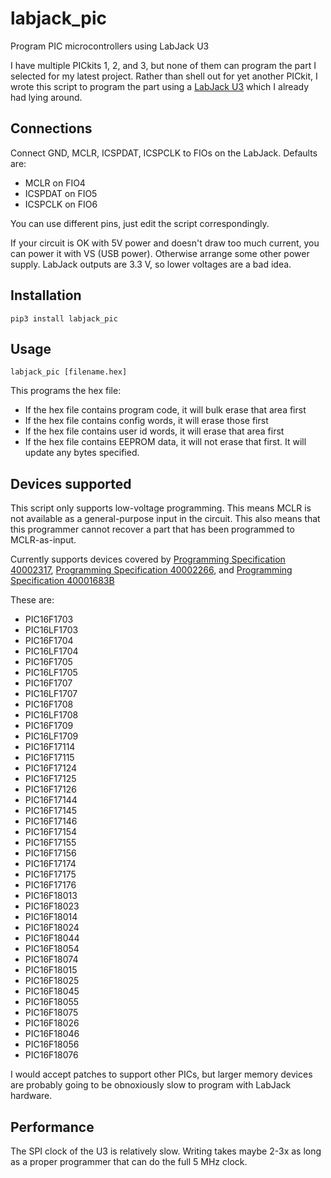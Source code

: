 # labjack_pic

Program PIC microcontrollers using LabJack U3

I have multiple PICkits 1, 2, and 3, but none of them can program the
part I selected for my latest project. Rather than shell out for yet
another PICkit, I wrote this script to program the part using a
[LabJack U3](https://labjack.com/products/u3) which I already had
lying around.

## Connections

Connect GND, MCLR, ICSPDAT, ICSPCLK to FIOs on the LabJack. Defaults are:

 - MCLR on FIO4
 - ICSPDAT on FIO5
 - ICSPCLK on FIO6

You can use different pins, just edit the script correspondingly.

If your circuit is OK with 5V power and doesn't draw too much current,
you can power it with VS (USB power).  Otherwise arrange some other
power supply. LabJack outputs are 3.3 V, so lower voltages are a bad
idea.

## Installation

`pip3 install labjack_pic`

## Usage

`labjack_pic [filename.hex]`
  
This programs the hex file:

 - If the hex file contains program code, it will bulk erase that area first
 - If the hex file contains config words, it will erase those first
 - If the hex file contains user id words, it will erase that area first
 - If the hex file contains EEPROM data, it will not erase that
   first. It will update any bytes specified.

## Devices supported

This script only supports low-voltage programming. This means MCLR is
not available as a general-purpose input in the circuit.  This also
means that this programmer cannot recover a part that has been
programmed to MCLR-as-input.

Currently supports devices covered by [Programming Specification 40002317](https://ww1.microchip.com/downloads/aemDocuments/documents/MCU08/ProductDocuments/ProgrammingSpecifications/PIC16F180XX-Family-Programming-Specification-40002317.pdf), [Programming Specification 40002266](https://ww1.microchip.com/downloads/aemtest/MCU08/ProductDocuments/ProgrammingSpecifications/PIC16F171XX-Family-Programming-Specification-40002266.pdf), and [Programming Specification 40001683B](https://ww1.microchip.com/downloads/en/DeviceDoc/40001683B.pdf)

These are:

- PIC16F1703
- PIC16LF1703
- PIC16F1704
- PIC16LF1704
- PIC16F1705
- PIC16LF1705
- PIC16F1707
- PIC16LF1707
- PIC16F1708
- PIC16LF1708
- PIC16F1709
- PIC16LF1709
- PIC16F17114
- PIC16F17115
- PIC16F17124
- PIC16F17125
- PIC16F17126
- PIC16F17144
- PIC16F17145
- PIC16F17146
- PIC16F17154
- PIC16F17155
- PIC16F17156
- PIC16F17174
- PIC16F17175
- PIC16F17176
- PIC16F18013
- PIC16F18023
- PIC16F18014
- PIC16F18024
- PIC16F18044
- PIC16F18054
- PIC16F18074
- PIC16F18015
- PIC16F18025
- PIC16F18045
- PIC16F18055
- PIC16F18075
- PIC16F18026
- PIC16F18046
- PIC16F18056
- PIC16F18076

I would accept patches to support other PICs, but larger memory
devices are probably going to be obnoxiously slow to program with
LabJack hardware.

## Performance

The SPI clock of the U3 is relatively slow.  Writing takes maybe 2-3x
as long as a proper programmer that can do the full 5 MHz clock.

